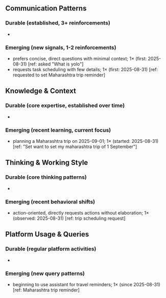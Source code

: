 ## Communication Patterns
### Durable (established, 3+ reinforcements)
- 

### Emerging (new signals, 1-2 reinforcements)
- prefers concise, direct questions with minimal context; 1× (first: 2025-08-31) [ref: asked "What is yolo"]
- requests task scheduling with few details; 1× (first: 2025-08-31) [ref: requested to set Maharashtra trip reminder]

## Knowledge & Context
### Durable (core expertise, established over time)
- 

### Emerging (recent learning, current focus)
- planning a Maharashtra trip on 2025-09-01; 1× (started: 2025-08-31) [ref: "Set want to set my maharashtra trip of 1 September"]

## Thinking & Working Style
### Durable (core thinking patterns)
- 

### Emerging (recent behavioral shifts)
- action-oriented, directly requests actions without elaboration; 1× (observed: 2025-08-31) [ref: trip scheduling request]

## Platform Usage & Queries
### Durable (regular platform activities)
- 

### Emerging (new query patterns)
- beginning to use assistant for travel reminders; 1× (since 2025-08-31) [ref: Maharashtra trip reminder]